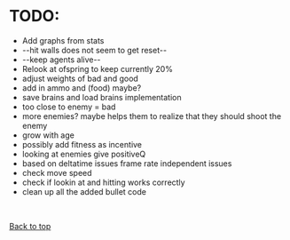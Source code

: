 <br>

# TODO:

- Add graphs from stats
- --hit walls does not seem to get reset--
- --keep agents alive--
- Relook at ofspring to keep currently 20%
- adjust weights of bad and good
- add in ammo and (food) maybe?
- save brains and load brains implementation
- too close to enemy = bad
- more enemies? maybe helps them to realize that they should shoot the enemy
- grow with age
- possibly add fitness as incentive
- looking at enemies give positiveQ
- based on deltatime issues frame rate independent issues
- check move speed 
- check if lookin at and hitting works correctly
- clean up all the added bullet code

<br>
	
[Back to top](#readme)
